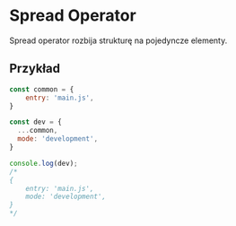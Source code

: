 # Spread Operator

Spread operator rozbija strukturę na pojedyncze elementy.

## Przykład

```js
const common = {
    entry: 'main.js',
}

const dev = {
  ...common,
  mode: 'development',
}

console.log(dev);
/*
{
    entry: 'main.js',
    mode: 'development',
}
*/
```

